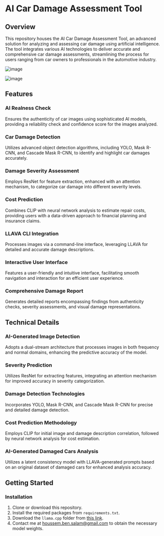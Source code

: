 # AI Car Damage Assessment Tool

## Overview
This repository houses the AI Car Damage Assessment Tool, an advanced solution for analyzing and assessing car damage using artificial intelligence. The tool integrates various AI technologies to deliver accurate and comprehensive car damage assessments, streamlining the process for users ranging from car owners to professionals in the automotive industry.

![image](https://github.com/Houssem-Ben-Salem/AI-CarDamageAssessment/assets/93081419/8806caf6-5845-4887-800d-cdbe7d226745)

![image](https://github.com/Houssem-Ben-Salem/AI-CarDamageAssessment/assets/93081419/fcf107bb-b964-4c85-a2ef-a3bf4df43d2c)


## Features

### AI Realness Check
Ensures the authenticity of car images using sophisticated AI models, providing a reliability check and confidence score for the images analyzed.

### Car Damage Detection
Utilizes advanced object detection algorithms, including YOLO, Mask R-CNN, and Cascade Mask R-CNN, to identify and highlight car damages accurately.

### Damage Severity Assessment
Employs ResNet for feature extraction, enhanced with an attention mechanism, to categorize car damage into different severity levels.

### Cost Prediction
Combines CLIP with neural network analysis to estimate repair costs, providing users with a data-driven approach to financial planning and insurance claims.

### LLAVA CLI Integration
Processes images via a command-line interface, leveraging LLAVA for detailed and accurate damage descriptions.

### Interactive User Interface
Features a user-friendly and intuitive interface, facilitating smooth navigation and interaction for an efficient user experience.

### Comprehensive Damage Report
Generates detailed reports encompassing findings from authenticity checks, severity assessments, and visual damage representations.

## Technical Details

### AI-Generated Image Detection
Adopts a dual-stream architecture that processes images in both frequency and normal domains, enhancing the predictive accuracy of the model.

### Severity Prediction
Utilizes ResNet for extracting features, integrating an attention mechanism for improved accuracy in severity categorization.

### Damage Detection Technologies
Incorporates YOLO, Mask R-CNN, and Cascade Mask R-CNN for precise and detailed damage detection.

### Cost Prediction Methodology
Employs CLIP for initial image and damage description correlation, followed by neural network analysis for cost estimation.

### AI-Generated Damaged Cars Analysis
Utilizes a latent consistency model with LLAVA-generated prompts based on an original dataset of damaged cars for enhanced analysis accuracy.

## Getting Started

### Installation
1. Clone or download this repository.
2. Install the required packages from `requirements.txt`.
3. Download the `llama.cpp` folder from [this link](https://github.com/ggerganov/llama.cpp).
4. Contact me at [houssem.ben.salam@gmail.com](mailto:houssem.ben.salam@gmail.com) to obtain the necessary model weights.
